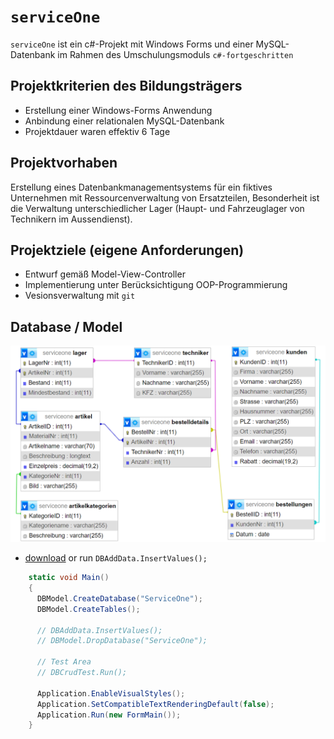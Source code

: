 # `serviceOne`
`serviceOne` ist ein c#-Projekt mit Windows Forms und einer MySQL-Datenbank 
im Rahmen des Umschulungsmoduls `c#-fortgeschritten`

## Projektkriterien des Bildungsträgers
- Erstellung einer Windows-Forms Anwendung
- Anbindung einer relationalen MySQL-Datenbank 
- Projektdauer waren effektiv 6 Tage

## Projektvorhaben
Erstellung eines Datenbankmanagementsystems für ein fiktives Unternehmen mit Ressourcenverwaltung
von Ersatzteilen, Besonderheit ist die Verwaltung unterschiedlicher Lager 
(Haupt- und Fahrzeuglager von Technikern im Aussendienst).

## Projektziele (eigene Anforderungen)
- Entwurf gemäß Model-View-Controller
- Implementierung unter Berücksichtigung OOP-Programmierung
- Vesionsverwaltung mit `git`

## Database / Model

![database.png](Ressources%2Fdatabase.png)

- [download](https://github.com/P76ers/ServiceOne/blob/main/Ressources/serviceone.sql)
 or run `DBAddData.InsertValues();`
  
```c#
    static void Main()
    {
      DBModel.CreateDatabase("ServiceOne");
      DBModel.CreateTables();
      
      // DBAddData.InsertValues();
      // DBModel.DropDatabase("ServiceOne");

      // Test Area
      // DBCrudTest.Run();

      Application.EnableVisualStyles();
      Application.SetCompatibleTextRenderingDefault(false);
      Application.Run(new FormMain());
    }
```

 


